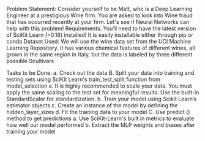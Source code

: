 Problem Statement:
Consider yourself to be Matt, who is a Deep Learning Engineer at a prestigious Wine firm. You are asked to look into Wine fraud that has occurred recently at your firm. Let's see if Neural Networks can help with this problem!
Requirements:
You'll need to have the latest version of SciKit Learn (>0.18) installed! It is easily installable either through pip or conda
Dataset Used:
We will use the wine data set from the UCI Machine Learning Repository. It has various chemical features of different wines, all grown in the same region in Italy, but the data is labeled by three different possible 0cultivars
 
Tasks to be Done:
a.	Check out the data
B.	Split your data into training and testing sets using SciKit Learn's train_test_split function from model_selection
a.	It is highly recommended to scale your data. You must apply the same scaling to the test set for meaningful results. Use the built-in StandardScaler for standardization.
b.	Train your model using Scikit Learn’s estimator objects
c.	Create an instance of the model by defining the hidden_layer_sizes
d.	Fit the training data to your model
C.	Use predict () method to get predictions
a.	Use SciKit-Learn's built in metrics to evaluate how well our model performed
b.	Extract the MLP weights and biases after training your model


